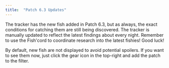 ```yaml
---
title:  "Patch 6.3 Updates"
---
```


The tracker has the new fish added in Patch 6.3, but as always, the exact conditions for catching them are still being discovered.
The tracker is manually updated to reflect the latest findings about every night.
Remember to use the Fish'cord to coordinate research into the latest fishies! Good luck!

By default, new fish are not displayed to avoid potential spoilers. If you want to see them now, just click the gear icon in the top-right and add the patch to the filter.
